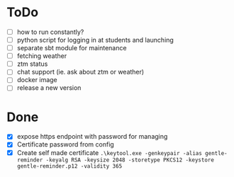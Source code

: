 # ToDo
- [ ] how to run constantly?
- [ ] python script for logging in at students and launching
- [ ] separate sbt module for maintenance
- [ ] fetching weather
- [ ] ztm status
- [ ] chat support (ie. ask about ztm or weather)
- [ ] docker image
- [ ] release a new version

# Done
- [x] expose https endpoint with password for managing
- [x] Certificate password from config
- [x] Create self made certificate `.\keytool.exe -genkeypair -alias gentle-reminder -keyalg RSA -keysize 2048 -storetype PKCS12 -keystore gentle-reminder.p12 -validity 365`
